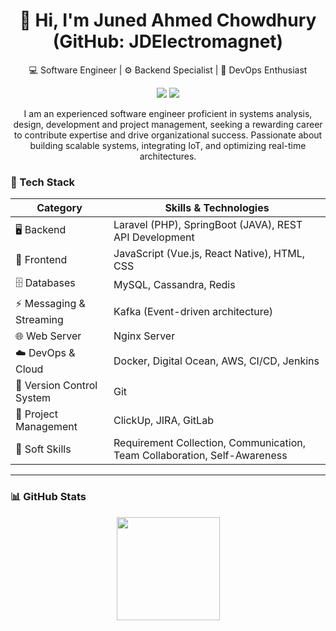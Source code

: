 <h1 align="center">👋 Hi, I'm Juned Ahmed Chowdhury (GitHub: JDElectromagnet)</h1>
<p align="center">
  💻 Software Engineer | ⚙️ Backend Specialist | 🚀 DevOps Enthusiast  
</p>
<p align="center">
  <a href="mailto:junedahmed848@gmail.com"><img src="https://img.shields.io/badge/Email-D14836?style=flat&logo=gmail&logoColor=white"/></a>
  <a href="https://www.linkedin.com/in/junedahmedchowhdury"><img src="https://img.shields.io/badge/LinkedIn-0077B5?style=flat&logo=linkedin&logoColor=white"/></a>
<!--   <a href="https://yourcvlink.com"><img src="https://img.shields.io/badge/Resume-View-green"/></a> -->
</p>
<p align="center">
I am an experienced software engineer proficient in systems analysis, design, development and project management, seeking a rewarding career to contribute expertise and drive organizational success. Passionate about building scalable systems, integrating IoT, and optimizing real-time architectures.
</p>

### 🚀 Tech Stack

 <table class="tech-table min-w-full bg-white">
                    <thead>
                        <tr>
                            <th class="rounded-tl-xl">Category</th>
                            <th class="rounded-tr-xl">Skills & Technologies</th>
                        </tr>
                    </thead>
                    <tbody>
                        <tr>
                            <td>🖥 Backend</td>
                            <td>Laravel (PHP), SpringBoot (JAVA), REST API Development</td>
                        </tr>
                        <tr>
                            <td>🎨 Frontend</td>
                            <td>JavaScript (Vue.js, React Native), HTML, CSS</td>
                        </tr>
                        <tr>
                            <td>🗄️ Databases</td>
                            <td>MySQL, Cassandra, Redis</td>
                        </tr>
                        <tr>
                            <td>⚡ Messaging & Streaming</td>
                            <td>Kafka (Event-driven architecture)</td>
                        </tr>
                        <tr>
                            <td>🌐 Web Server</td>
                            <td>Nginx Server</td>
                        </tr>
                        <tr>
                            <td>☁️ DevOps & Cloud</td>
                            <td>Docker, Digital Ocean, AWS, CI/CD, Jenkins</td>
                        </tr>
                        <tr>
                            <td>🔄 Version Control System</td>
                            <td>Git</td>
                        </tr>
                        <tr>
                            <td>🧰 Project Management</td>
                            <td>ClickUp, JIRA, GitLab</td>
                        </tr>
                        <tr>
                            <td>🤝 Soft Skills</td>
                            <td>Requirement Collection, Communication, Team Collaboration, Self-Awareness</td>
                        </tr>
                    </tbody>
                </table>


---

### 📊 GitHub Stats

<p align="center">
<!--   <img src="https://github-readme-stats.vercel.app/api?username=JDElectromagnet&show_icons=true&theme=radical" height="165"> -->
  <img src="https://github-readme-stats.vercel.app/api/top-langs/?username=JDElectromagnet&layout=compact&theme=radical" height="165">
</p>
